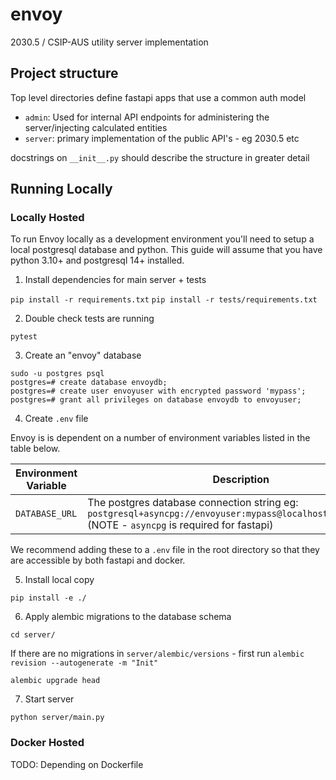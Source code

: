 # envoy
2030.5 / CSIP-AUS utility server implementation

## Project structure

Top level directories define fastapi apps that use a common auth model

* `admin`: Used for internal API endpoints for administering the server/injecting calculated entities
* `server`: primary implementation of the public API's - eg 2030.5 etc 

docstrings on `__init__.py` should describe the structure in greater detail

## Running Locally

### Locally Hosted

To run Envoy locally as a development environment you'll need to setup a local postgresql database and python. This guide will assume that you have python 3.10+ and postgresql 14+ installed.

1. Install dependencies for main server + tests

`pip install -r requirements.txt`
`pip install -r tests/requirements.txt`

2. Double check tests are running

`pytest`

3. Create an "envoy" database

```
sudo -u postgres psql
postgres=# create database envoydb;
postgres=# create user envoyuser with encrypted password 'mypass';
postgres=# grant all privileges on database envoydb to envoyuser;
```

4. Create `.env` file

Envoy is is dependent on a number of environment variables listed in the table below.

| Environment Variable | Description |
| --- | --- |
| `DATABASE_URL` | The postgres database connection string eg: `postgresql+asyncpg://envoyuser:mypass@localhost:5432/envoydb` (NOTE - `asyncpg` is required for fastapi) |

We recommend adding these to a `.env` file in the root directory so that they are accessible by both fastapi and docker.

5. Install local copy

`pip install -e ./`

6. Apply alembic migrations to the database schema

`cd server/`

If there are no migrations in `server/alembic/versions` - first run `alembic revision --autogenerate -m "Init"`

`alembic upgrade head`

7. Start server

`python server/main.py`

### Docker Hosted

TODO: Depending on Dockerfile